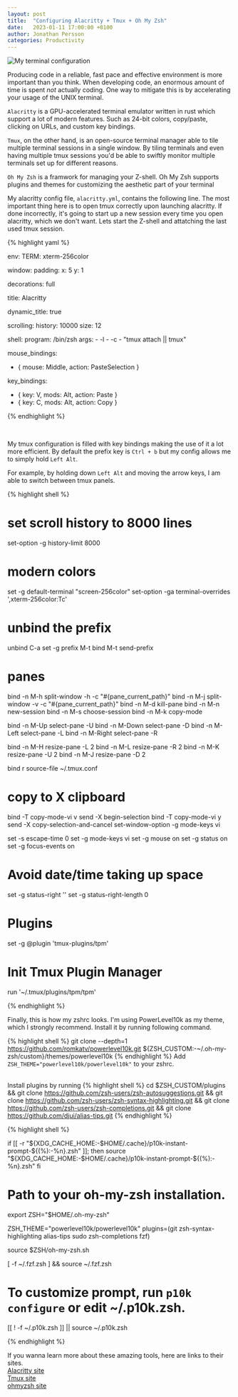 ```yaml
---
layout: post
title:  "Configuring Alacritty + Tmux + Oh My Zsh"
date:   2023-01-11 17:00:00 +0100
author: Jonathan Persson
categories: Productivity
---
```


![My terminal configuration](docs/_site/assets/terminalConfig.png)

Producing code in a reliable, fast pace and effective environment is more important than you think. When developing code, an enormous amount of time is spent *not* actually coding. One way to mitigate this is by accelerating your usage of the UNIX terminal.

`Alacritty` is a GPU-accelerated terminal emulator written in rust which support a lot of modern features. Such as 24-bit colors, copy/paste, clicking on URLs, and custom key bindings.

`Tmux`, on the other hand, is an open-source terminal manager able to tile multiple terminal sessions in a single window. By tiling terminals and even having multiple tmux sessions you'd be able to swiftly monitor multiple terminals set up for different reasons.

`Oh My Zsh` is a framwork for managing your Z-shell. Oh My Zsh supports plugins and themes for customizing the aesthetic part of your terminal

My alacritty config file, `alacritty.yml`, contains the following line. The most important thing here is to open tmux correctly upon launching alacritty. If done incorrectly, it's going to start up a new session every time you open alacritty, which we don't want. Lets start the Z-shell and attatching the last used tmux session.

{% highlight yaml %}

env:
  TERM: xterm-256color

window:
  padding:
    x: 5
    y: 1

  decorations: full

  title: Alacritty

  dynamic_title: true

scrolling:
  history: 10000
  size: 12

shell:
  program: /bin/zsh
  args:
    - -l
    - -c
    - "tmux attach || tmux"

mouse_bindings:
  - { mouse: Middle, action: PasteSelection }

key_bindings:
  - { key: V, mods: Alt, action: Paste }
  - { key: C, mods: Alt, action: Copy }

{% endhighlight %}

<br>

My tmux configuration is filled with key bindings making the use of it a lot more efficient. By default the prefix key is `Ctrl + b` but my config allows me to simply hold `Left Alt`.

For example, by holding down `Left Alt` and moving the arrow keys, I am able to switch between tmux panels.

{% highlight shell %}
# set scroll history to 8000 lines
set-option -g history-limit 8000

# modern colors
set -g default-terminal "screen-256color"
set-option -ga terminal-overrides ',xterm-256color:Tc'

# unbind the prefix
unbind C-a
set -g prefix M-t
bind M-t send-prefix

# panes
bind -n M-h split-window -h -c "#{pane_current_path}"
bind -n M-j split-window -v -c "#{pane_current_path}"
bind -n M-d kill-pane
bind -n M-n new-session
bind -n M-s choose-session
bind -n M-k copy-mode

bind -n M-Up select-pane -U 
bind -n M-Down select-pane -D
bind -n M-Left select-pane -L 
bind -n M-Right select-pane -R 

bind -n M-H resize-pane -L 2
bind -n M-L resize-pane -R 2
bind -n M-K resize-pane -U 2
bind -n M-J resize-pane -D 2

bind r source-file ~/.tmux.conf

# copy to X clipboard
bind -T copy-mode-vi v send -X begin-selection
bind -T copy-mode-vi y send -X copy-selection-and-cancel
set-window-option -g mode-keys vi

set -s escape-time 0
set -g mode-keys vi
set -g mouse on
set -g status on
set -g focus-events on

# Avoid date/time taking up space
set -g status-right ''
set -g status-right-length 0

# Plugins
set -g @plugin 'tmux-plugins/tpm'

# Init Tmux Plugin Manager
run '~/.tmux/plugins/tpm/tpm'

{% endhighlight %}

Finally, this is how my zshrc looks. I'm using PowerLevel10k as my theme, which I strongly recommend. 
Install it by running following command.

{% highlight shell %}
git clone --depth=1 https://github.com/romkatv/powerlevel10k.git ${ZSH_CUSTOM:-~/.oh-my-zsh/custom}/themes/powerlevel10k
{% endhighlight %}
Add `ZSH_THEME="powerlevel10k/powerlevel10k"` to your zshrc.
<br>
<br>

Install plugins by running
{% highlight shell %}
cd $ZSH_CUSTOM/plugins && git clone https://github.com/zsh-users/zsh-autosuggestions.git
&& git clone https://github.com/zsh-users/zsh-syntax-highlighting.git 
&& git clone https://github.com/zsh-users/zsh-completions.git
&& git clone https://github.com/djui/alias-tips.git
{% endhighlight %}


{% highlight shell %}

if [[ -r "${XDG_CACHE_HOME:-$HOME/.cache}/p10k-instant-prompt-${(%):-%n}.zsh" ]]; then
  source "${XDG_CACHE_HOME:-$HOME/.cache}/p10k-instant-prompt-${(%):-%n}.zsh"
fi

# Path to your oh-my-zsh installation.
export ZSH="$HOME/.oh-my-zsh"

ZSH_THEME="powerlevel10k/powerlevel10k"
plugins=(git zsh-syntax-highlighting alias-tips sudo zsh-completions fzf)

source $ZSH/oh-my-zsh.sh

[ -f ~/.fzf.zsh ] && source ~/.fzf.zsh

# To customize prompt, run `p10k configure` or edit ~/.p10k.zsh.
[[ ! -f ~/.p10k.zsh ]] || source ~/.p10k.zsh


{% endhighlight %}

If you wanna learn more about these amazing tools, here are links to their sites.
<br>
[Alacritty site][alacritty-site]
<br>
[Tmux site][tmux-site]
<br>
[ohmyzsh site][ohmyzsh-site]
<br>

[alacritty-site]: https://alacritty.org/
[tmux-site]:   https://github.com/tmux/tmux
[ohmyzsh-site]: https://ohmyz.sh/
